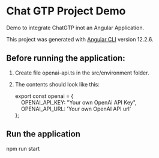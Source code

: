 # Chat GTP Project Demo

Demo to integrate ChatGTP inot an Angular Application.

This project was generated with [Angular CLI](https://github.com/angular/angular-cli) version 12.2.6.


## Before running the application:

1. Create file openai-api.ts in the src/environment folder.
2. The contents should look like this:
    <br>
    
    export const openai = {<br>
    &nbsp;&nbsp;&nbsp;&nbsp;OPENAI_API_KEY: "Your own OpenAi API Key",<br>
    &nbsp;&nbsp;&nbsp;&nbsp;OPENAI_API_URL: 'Your own OpenAI API url'<br>
    };
    <br>
    
## Run the application
npm run start

